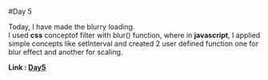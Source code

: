 #Day 5

Today, I have made the blurry loading.<br> I used **css** conceptof filter with blur() function,
where in **javascript**, I applied simple concepts like setInterval and created 2 user defined
function one for blur effect and another for scaling.<br>

**Link : [Day5](https://rushigoswami.github.io/50-Days-of-Javascript/day5)**
